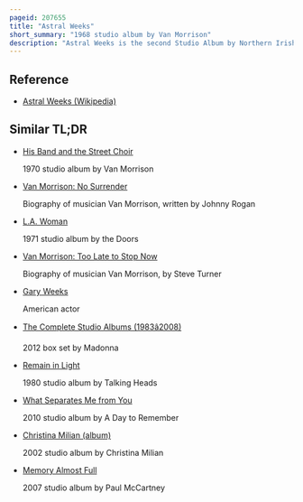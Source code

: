```yaml
---
pageid: 207655
title: "Astral Weeks"
short_summary: "1968 studio album by Van Morrison"
description: "Astral Weeks is the second Studio Album by Northern Irish Singer-Songwriter Van Morrison. It was recorded in September and october 1968 at Century Sound Studios in new York and released by Warner Bros in november the same Year. Records."
---
```


## Reference

- [Astral Weeks (Wikipedia)](https://en.wikipedia.org/?curid=207655)

## Similar TL;DR

- [His Band and the Street Choir](/tldr/en/his-band-and-the-street-choir)

  1970 studio album by Van Morrison

- [Van Morrison: No Surrender](/tldr/en/van-morrison-no-surrender)

  Biography of musician Van Morrison, written by Johnny Rogan

- [L.A. Woman](/tldr/en/la-woman)

  1971 studio album by the Doors

- [Van Morrison: Too Late to Stop Now](/tldr/en/van-morrison-too-late-to-stop-now)

  Biography of musician Van Morrison, by Steve Turner

- [Gary Weeks](/tldr/en/gary-weeks)

  American actor

- [The Complete Studio Albums (1983â2008)](/tldr/en/the-complete-studio-albums-19832008)

  2012 box set by Madonna

- [Remain in Light](/tldr/en/remain-in-light)

  1980 studio album by Talking Heads

- [What Separates Me from You](/tldr/en/what-separates-me-from-you)

  2010 studio album by A Day to Remember

- [Christina Milian (album)](/tldr/en/christina-milian-album)

  2002 studio album by Christina Milian

- [Memory Almost Full](/tldr/en/memory-almost-full)

  2007 studio album by Paul McCartney
